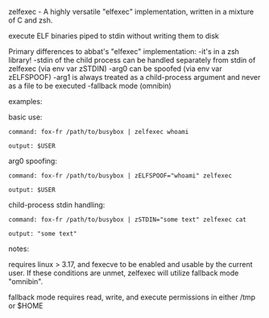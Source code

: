 zelfexec - A highly versatile "elfexec" implementation, written in a mixture of C and zsh.

  execute ELF binaries piped to stdin without writing them to disk


  Primary differences to abbat's "elfexec" implementation:
    -it's in a zsh library!
    -stdin of the child process can be handled separately from stdin of zelfexec (via env var zSTDIN)
    -arg0 can be spoofed (via env var zELFSPOOF)
    -arg1 is always treated as a child-process argument and never as a file to be executed
    -fallback mode (omnibin)


examples:

  basic use:

    command: fox-fr /path/to/busybox | zelfexec whoami

    output: $USER


  arg0 spoofing:

    command: fox-fr /path/to/busybox | zELFSPOOF="whoami" zelfexec

    output: $USER


  child-process stdin handling:

    command: fox-fr /path/to/busybox | zSTDIN="some text" zelfexec cat

    output: "some text"



notes:

  requires linux > 3.17, and fexecve to be enabled and usable by the current user. If these conditions are unmet, zelfexec will utilize fallback mode "omnibin".

  fallback mode requires read, write, and execute permissions in either /tmp or $HOME
